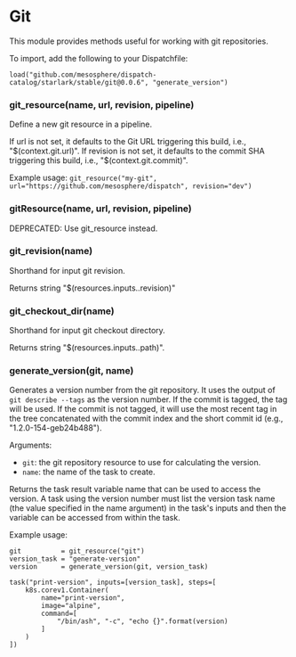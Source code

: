 
# Git

This module provides methods useful for working with git repositories.

To import, add the following to your Dispatchfile:

```
load("github.com/mesosphere/dispatch-catalog/starlark/stable/git@0.0.6", "generate_version")
```


### git_resource(name, url, revision, pipeline)


Define a new git resource in a pipeline.

If url is not set, it defaults to the Git URL triggering this build, i.e., "$(context.git.url)".
If revision is not set, it defaults to the commit SHA triggering this build, i.e., "$(context.git.commit)".

Example usage: `git_resource("my-git", url="https://github.com/mesosphere/dispatch", revision="dev")`


### gitResource(name, url, revision, pipeline)


DEPRECATED: Use git_resource instead.


### git_revision(name)


Shorthand for input git revision.

Returns string "$(resources.inputs.<name>.revision)"


### git_checkout_dir(name)


Shorthand for input git checkout directory.

Returns string "$(resources.inputs.<name>.path)".


### generate_version(git, name)


Generates a version number from the git repository. It uses the output of `git describe --tags`
as the version number. If the commit is tagged, the tag will be used. If the commit is not tagged,
it will use the most recent tag in the tree concatenated with the commit index and the short commit
id (e.g., "1.2.0-154-geb24b488").

Arguments:
* `git`: the git repository resource to use for calculating the version.
* `name`: the name of the task to create.

Returns the task result variable name that can be used to access the version. A task using the
version number must list the version task name (the value specified in the name argument) in the task's inputs
and then the variable can be accessed from within the task.

Example usage:

    git          = git_resource("git")
    version_task = "generate-version"
    version      = generate_version(git, version_task)

    task("print-version", inputs=[version_task], steps=[
        k8s.corev1.Container(
            name="print-version",
            image="alpine",
            command=[
                "/bin/ash", "-c", "echo {}".format(version)
            ]
        )
    ])



